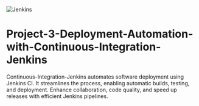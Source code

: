 ![Jenkins](https://github.com/silviob99/Deployment-Automation-with-Continuous-Integration-Introduction-to-Jenkins/assets/107585020/0976e50b-73f2-4eb2-b3b0-bdef54e45ce6)


# Project-3-Deployment-Automation-with-Continuous-Integration-Jenkins
Continuous-Integration-Jenkins automates software deployment using Jenkins CI. It streamlines the process, enabling automatic builds, testing, and deployment. Enhance collaboration, code quality, and speed up releases with efficient Jenkins pipelines.
